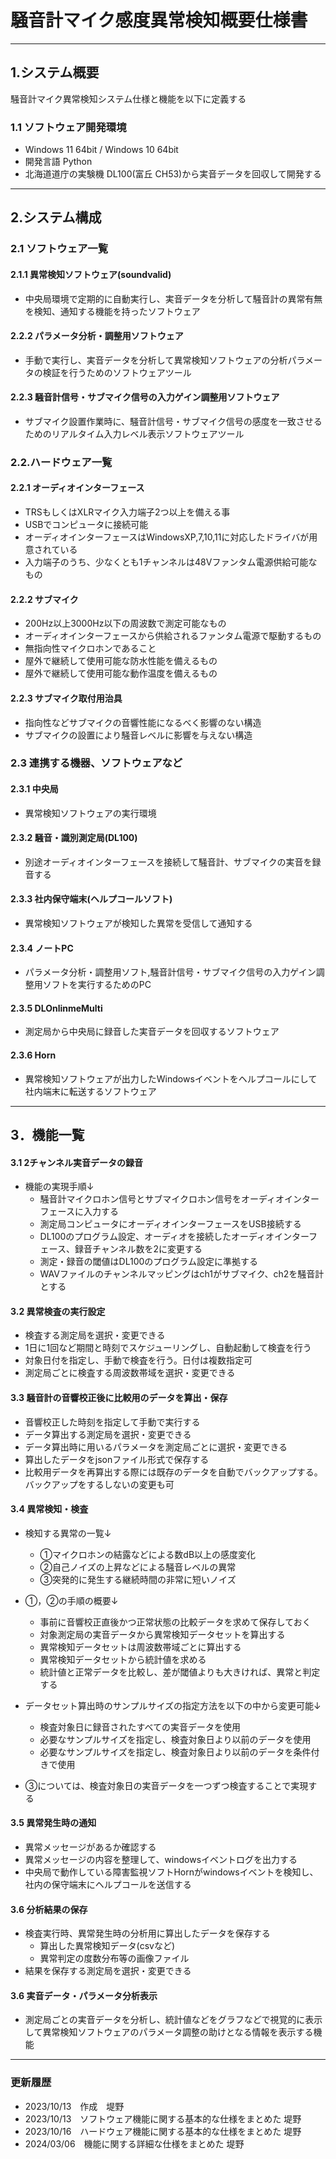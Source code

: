 # 騒音計マイク感度異常検知概要仕様書
---
## 1.システム概要
騒音計マイク異常検知システム仕様と機能を以下に定義する

### 1.1 ソフトウェア開発環境
* Windows 11 64bit / Windows 10 64bit
* 開発言語 Python
* 北海道道庁の実験機 DL100(富丘 CH53)から実音データを回収して開発する

---
## 2.システム構成

### 2.1 ソフトウェア一覧

#### 2.1.1 異常検知ソフトウェア(soundvalid)
* 中央局環境で定期的に自動実行し、実音データを分析して騒音計の異常有無を検知、通知する機能を持ったソフトウェア

#### 2.2.2 パラメータ分析・調整用ソフトウェア
* 手動で実行し、実音データを分析して異常検知ソフトウェアの分析パラメータの検証を行うためのソフトウェアツール

#### 2.2.3 騒音計信号・サブマイク信号の入力ゲイン調整用ソフトウェア
* サブマイク設置作業時に、騒音計信号・サブマイク信号の感度を一致させるためのリアルタイム入力レベル表示ソフトウェアツール


### 2.2.ハードウェア一覧

#### 2.2.1 オーディオインターフェース
  * TRSもしくはXLRマイク入力端子2つ以上を備える事
  * USBでコンピュータに接続可能
  * オーディオインターフェースはWindowsXP,7,10,11に対応したドライバが用意されている
  * 入力端子のうち、少なくとも1チャンネルは48Vファンタム電源供給可能なもの

#### 2.2.2 サブマイク
  * 200Hz以上3000Hz以下の周波数で測定可能なもの
  * オーディオインターフェースから供給されるファンタム電源で駆動するもの
  * 無指向性マイクロホンであること
  * 屋外で継続して使用可能な防水性能を備えるもの
  * 屋外で継続して使用可能な動作温度を備えるもの

#### 2.2.3 サブマイク取付用治具
  * 指向性などサブマイクの音響性能になるべく影響のない構造
  * サブマイクの設置により騒音レベルに影響を与えない構造

### 2.3 連携する機器、ソフトウェアなど

#### 2.3.1 中央局
* 異常検知ソフトウェアの実行環境

#### 2.3.2 騒音・識別測定局(DL100)
* 別途オーディオインターフェースを接続して騒音計、サブマイクの実音を録音する

#### 2.3.3 社内保守端末(ヘルプコールソフト)
* 異常検知ソフトウェアが検知した異常を受信して通知する

#### 2.3.4 ノートPC
* パラメータ分析・調整用ソフト,騒音計信号・サブマイク信号の入力ゲイン調整用ソフトを実行するためのPC

#### 2.3.5 DLOnlinmeMulti
* 測定局から中央局に録音した実音データを回収するソフトウェア

#### 2.3.6 Horn
* 異常検知ソフトウェアが出力したWindowsイベントをヘルプコールにして社内端末に転送するソフトウェア
---
## 3．機能一覧

#### 3.1 2チャンネル実音データの録音
- 機能の実現手順↓
  * 騒音計マイクロホン信号とサブマイクロホン信号をオーディオインターフェースに入力する
  * 測定局コンピュータにオーディオインターフェースをUSB接続する
  * DL100のプログラム設定、オーディオを接続したオーディオインターフェース、録音チャンネル数を2に変更する
  * 測定・録音の閾値はDL100のプログラム設定に準拠する
  * WAVファイルのチャンネルマッピングはch1がサブマイク、ch2を騒音計とする

#### 3.2 異常検査の実行設定
* 検査する測定局を選択・変更できる
* 1日に1回など期間と時刻でスケジューリングし、自動起動して検査を行う
* 対象日付を指定し、手動で検査を行う。日付は複数指定可
* 測定局ごとに検査する周波数帯域を選択・変更できる

#### 3.3 騒音計の音響校正後に比較用のデータを算出・保存
* 音響校正した時刻を指定して手動で実行する
* データ算出する測定局を選択・変更できる
* データ算出時に用いるパラメータを測定局ごとに選択・変更できる
* 算出したデータをjsonファイル形式で保存する
* 比較用データを再算出する際には既存のデータを自動でバックアップする。バックアップをするしないの変更も可

#### 3.4 異常検知・検査
- 検知する異常の一覧↓
  * ①マイクロホンの結露などによる数dB以上の感度変化
  * ②自己ノイズの上昇などによる騒音レベルの異常
  * ③突発的に発生する継続時間の非常に短いノイズ

- ①，②の手順の概要↓
  * 事前に音響校正直後かつ正常状態の比較データを求めて保存しておく
  * 対象測定局の実音データから異常検知データセットを算出する
  * 異常検知データセットは周波数帯域ごとに算出する
  * 異常検知データセットから統計値を求める
  * 統計値と正常データを比較し、差が閾値よりも大きければ、異常と判定する

* データセット算出時のサンプルサイズの指定方法を以下の中から変更可能↓
  * 検査対象日に録音されたすべての実音データを使用
  * 必要なサンプルサイズを指定し、検査対象日より以前のデータを使用
  * 必要なサンプルサイズを指定し、検査対象日より以前のデータを条件付きで使用

* ③については、検査対象日の実音データを一つずつ検査することで実現する

#### 3.5 異常発生時の通知
* 異常メッセージがあるか確認する
* 異常メッセージの内容を整理して、windowsイベントログを出力する
* 中央局で動作している障害監視ソフトHornがwindowsイベントを検知し、社内の保守端末にヘルプコールを送信する

####  3.6 分析結果の保存
* 検査実行時、異常発生時の分析用に算出したデータを保存する
  * 算出した異常検知データ(csvなど)
  * 異常判定の度数分布等の画像ファイル
* 結果を保存する測定局を選択・変更できる

#### 3.6 実音データ・パラメータ分析表示
* 測定局ごとの実音データを分析し、統計値などをグラフなどで視覚的に表示して異常検知ソフトウェアのパラメータ調整の助けとなる情報を表示する機能

---
### 更新履歴
* 2023/10/13　作成　堤野
* 2023/10/13　ソフトウェア機能に関する基本的な仕様をまとめた 堤野
* 2023/10/16　ハードウェア機能に関する基本的な仕様をまとめた 堤野
* 2024/03/06　機能に関する詳細な仕様をまとめた 堤野